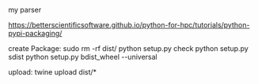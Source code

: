 my parser

https://betterscientificsoftware.github.io/python-for-hpc/tutorials/python-pypi-packaging/

create Package:
sudo rm -rf dist/
python setup.py check
python setup.py sdist
python setup.py bdist_wheel --universal

upload:
twine upload dist/\*
